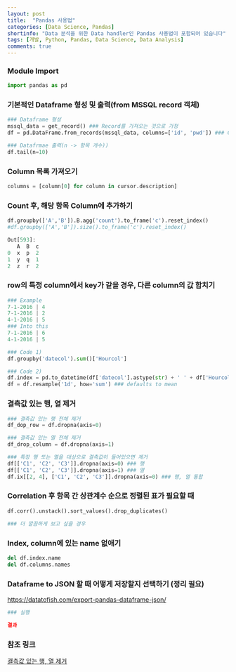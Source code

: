 ```yaml
---
layout: post
title:  "Pandas 사용법"
categories: [Data Science, Pandas]
shortinfo: "Data 분석을 위한 Data handler인 Pandas 사용법이 포함되어 있습니다"
tags: [개발, Python, Pandas, Data Science, Data Analysis]
comments: true
---
```


### Module Import
```python
import pandas as pd
```
### 기본적인 Dataframe 형성 및 출력(from MSSQL record 객체)
```python
### Dataframe 형성
mssql_data = get_record() ### Record를 가져오는 것으로 가정
df = pd.DataFrame.from_records(mssql_data, columns=['id', 'pwd']) ### Column을 잘 맞추는게 중요

### Datafrmae 출력(n -> 항목 개수))
df.tail(n=10)
```
### Column 목록 가져오기
```python
columns = [column[0] for column in cursor.description]
```
### Count 후, 해당 항목 Column에 추가하기
```python
df.groupby(['A','B']).B.agg('count').to_frame('c').reset_index()
#df.groupby(['A','B']).size().to_frame('c').reset_index()

Out[593]: 
   A  B  c
0  x  p  2
1  y  q  1
2  z  r  2
```
### row의 특정 column에서 key가 같을 경우, 다른 column의 값 합치기
```python
### Example
7-1-2016 | 4
7-1-2016 | 2
4-1-2016 | 5
### Into this
7-1-2016 | 6
4-1-2016 | 5

### Code 1)
df.groupby('datecol').sum()['Hourcol']

### Code 2)
df.index = pd.to_datetime(df['datecol'].astype(str) + ' ' + df['Hourcol'].astype(str), format='%Y-%m-%d %H')
df = df.resample('1d', how='sum') ### defaults to mean 
```

### 결측값 있는 행, 열 제거
```python
### 결측값 있는 행 전체 제거
df_dop_row = df.dropna(axis=0)

### 결측값 있는 열 전체 제거
df_drop_column = df.dropna(axis=1)

### 특정 행 또는 열을 대상으로 결측값이 들어있으면 제거
df[['C1', 'C2', 'C3']].dropna(axis=0) ### 행
df[['C1', 'C2', 'C3']].dropna(axis=1) ### 열
df.ix[[2, 4], ['C1', 'C2', 'C3']].dropna(axis=0) ### 행, 열 통합
```

### Correlation 후 항목 간 상관계수 순으로 정렬된 표가 필요할 때
```python
df.corr().unstack().sort_values().drop_duplicates()

### 더 깔끔하게 보고 싶을 경우

```

### Index, column에 있는 name 없애기
```python
del df.index.name
del df.columns.names
```

### Dataframe to JSON 할 때 어떻게 저장할지 선택하기 (정리 필요)
https://datatofish.com/export-pandas-dataframe-json/
```python
### 실행
```
```json
결과
```

### 참조 링크

[결측값 있는 행, 열 제거](https://rfriend.tistory.com/263)